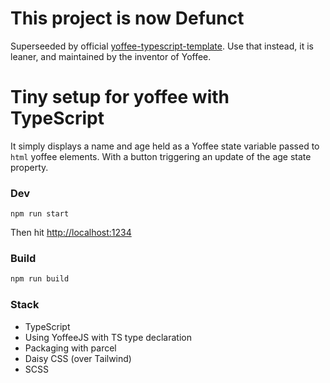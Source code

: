 # This project is now Defunct

Superseeded by official [yoffee-typescript-template](https://github.com/lefetmeofefet/yoffee-typescript-template). Use that instead, it is leaner, and maintained by the inventor of Yoffee.

# Tiny setup for yoffee with TypeScript

It simply displays a name and age held as a Yoffee state variable passed to `html` yoffee elements.
With a button triggering an update of the age state property.

### Dev

```
npm run start
```

Then hit [http://localhost:1234](http://localhost:1234)

### Build

```bash
npm run build
```

### Stack

- TypeScript 
- Using YoffeeJS with TS type declaration
- Packaging with parcel
- Daisy CSS (over Tailwind)
- SCSS


